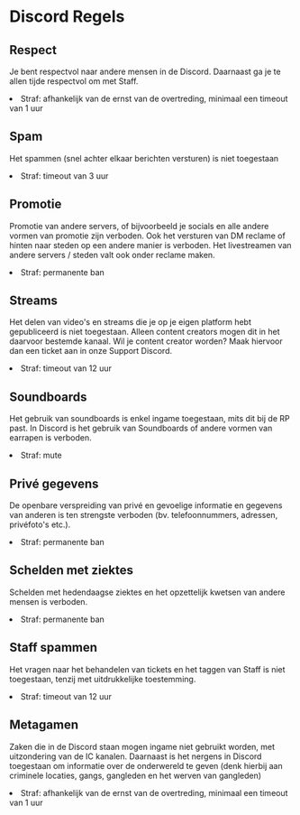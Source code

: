 # Discord Regels

## Respect
Je bent respectvol naar andere mensen in de Discord. Daarnaast ga je te allen tijde respectvol om met Staff.
<li>Straf: afhankelijk van de ernst van de overtreding, minimaal een timeout van 1 uur</li>

## Spam
Het spammen (snel achter elkaar berichten versturen) is niet toegestaan
<li>Straf: timeout van 3 uur</li>

## Promotie
Promotie van andere servers, of bijvoorbeeld je socials en alle andere vormen van promotie zijn verboden. Ook het versturen van DM reclame of hinten naar steden op een andere manier is verboden. Het livestreamen van andere servers / steden valt ook onder reclame maken.
<li>Straf: permanente ban</li>

## Streams
Het delen van video's en streams die je op je eigen platform hebt gepubliceerd is niet toegestaan. Alleen content creators mogen dit in het daarvoor bestemde kanaal. Wil je content creator worden? Maak hiervoor dan een ticket aan in onze Support Discord.
<li>Straf: timeout van 12 uur</li>

## Soundboards
Het gebruik van soundboards is enkel ingame toegestaan, mits dit bij de RP past. In Discord is het gebruik van Soundboards of andere vormen van earrapen is verboden.
<li>Straf: mute</li>

## Privé gegevens
De openbare verspreiding van privé en gevoelige informatie en gegevens van anderen is ten strengste verboden (bv. telefoonnummers, adressen, privéfoto's etc.).
<li>Straf: permanente ban</li>

## Schelden met ziektes
Schelden met hedendaagse ziektes en het opzettelijk kwetsen van andere mensen is verboden.
<li>Straf: permanente ban</li>

## Staff spammen
Het vragen naar het behandelen van tickets en het taggen van Staff is niet toegestaan, tenzij met uitdrukkelijke toestemming.
<li>Straf: timeout van 12 uur</li>

## Metagamen
Zaken die in de Discord staan mogen ingame niet gebruikt worden, met uitzondering van de IC kanalen. Daarnaast is het nergens in Discord toegestaan om informatie over de onderwereld te geven (denk hierbij aan criminele locaties, gangs, gangleden en het werven van gangleden)
<li>Straf: afhankelijk van de ernst van de overtreding, minimaal een timeout van 1 uur</li>
